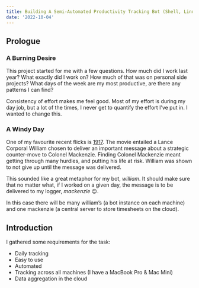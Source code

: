 ```yaml
---
title: Building A Semi-Automated Productivity Tracking Bot (Shell, Linux, GitHub, Watson)
date: '2022-10-04'
---
```


## Prologue

### A Burning Desire

This project started for me with a few questions. How much did I work last year? What exactly did I work on? How much of that was on personal side projects? What days of the week are my most productive, are there any patterns I can find?

Consistency of effort makes me feel good. Most of my effort is during my day job, but a lot of the times, I never get to quantify the effort I’ve put in. I wanted to change this.

### A Windy Day

One of my favourite recent flicks is [1917](<https://en.wikipedia.org/wiki/1917_(2019_film)>). The movie entailed a Lance Corporal William chosen to deliver an important message about a strategic counter-move to Colonel Mackenzie. Finding Colonel Mackenzie meant getting through many hurdles, and putting his life at risk. William was shown to not give up until the message was delivered.

This sounded like a great metaphor for my bot, _william_. It should make sure that no matter what, if I worked on a given day, the message is to be delivered to my logger, _mackenzie_ 😉.

In this case there will be many william’s (a bot instance on each machine) and one mackenzie (a central server to store timesheets on the cloud).

## Introduction

I gathered some requirements for the task:

- Daily tracking
- Easy to use
- Automated
- Tracking across all machines (I have a MacBook Pro & Mac Mini)
- Data aggregation in the cloud
